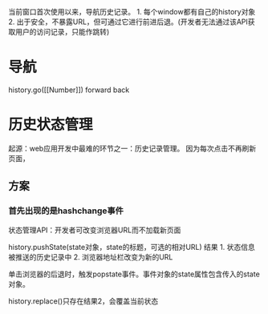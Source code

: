 当前窗口首次使用以来，导航历史记录。
	1. 每个window都有自己的history对象
	2. 出于安全，不暴露URL，但可通过它进行前进后退。(开发者无法通过该API获取用户的访问记录，只能作跳转)
# 导航
history.go([[Number]])
forward
back
# 历史状态管理
起源：web应用开发中最难的环节之一：历史记录管理。
	因为每次点击不再刷新页面，
## 方案
### 首先出现的是hashchange事件
状态管理API：开发者可改变浏览器URL而不加载新页面

history.pushState(state对象，state的标题，可选的相对URL)
结果
	1. 状态信息被推送的历史记录中
	2. 浏览器地址栏改变为新的URL

单击浏览器的后退时，触发popstate事件。事件对象的state属性包含传入的state对象。

history.replace()只存在结果2，会覆盖当前状态